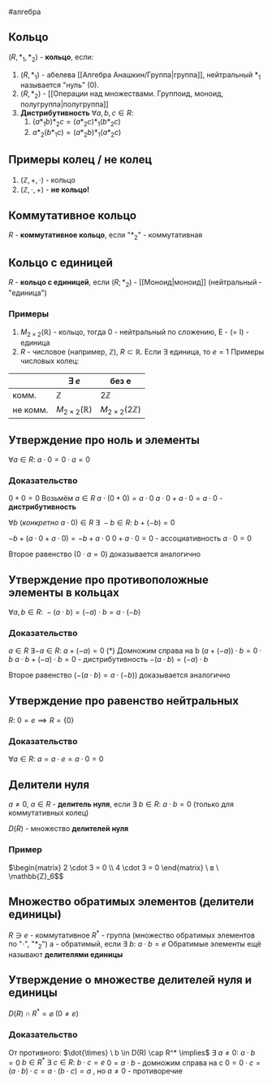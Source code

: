 #алгебра 
## Кольцо
$(R, *_1, *_2)$ - **кольцо**, если:
1) $(R, *_1)$ - абелева [[Алгебра Анашкин/Группа|группа]], нейтральный $*_1$ называется "нуль" (0).
2) $(R, *_2)$ - [[Операции над множествами. Группоид, моноид, полугруппа|полугруппа]]
3) **Дистрибутивность** 
	$\forall a, b, c \in R:$
	1) $(a *_1 b) *_2 c = (a *_2 c) *_1 (b *_2 c)$
	2) $a *_2 (b *_1 c) = (a *_2 b) *_1 (a *_2 c)$
## Примеры колец / не колец
1. $(\mathbb{Z}, +, \cdot)$ - кольцо
2. $(\mathbb{Z}, \cdot, +)$ - **не кольцо!**

## Коммутативное кольцо
$R$ - **коммутативное кольцо**, если "$*_2$" - коммутативная

## Кольцо с единицей
$R$ - **кольцо с единицей**, если $(R; *_2)$ - [[Моноид|моноид]] (нейтральный - "единица")

### Примеры
1. $M_{2 \times 2} (\mathbb{R})$ - кольцо, тогда 0 - нейтральный по сложению, E - (= I) - единица
2. $R$ - числовое (например, $\mathbb{Z}$), $R \subset \mathbb{R}$. Если $\exists$ единица, то $e = 1$
Примеры числовых колец:

|          | $\exists \ e$                 | без e                           |
| -------- | ----------------------------- | ------------------------------- |
| комм.    | $\mathbb{Z}$                  | $2 \mathbb{Z}$                  |
| не комм. | $M_{2 \times 2} (\mathbb{R})$ | $M_{2 \times 2} (2 \mathbb{Z})$ |

## Утверждение про ноль и элементы
$\forall a \in R: \ a \cdot 0 = 0 \cdot a = 0$
### Доказательство
$0 + 0 = 0$
Возьмём $a \in R$
$a \cdot (0 + 0) = a \cdot 0$
$a \cdot 0 + a \cdot 0 = a \cdot 0$ - **дистрибутивность**

$\forall b \ (конкретно \ a \cdot 0) \in R \ \exists \ -b \in R: \ b + (-b) = 0$

$-b + (a \cdot 0 + a \cdot 0) = -b + a \cdot 0$
$0 + a \cdot 0 = 0$ - ассоциативность
$a \cdot 0 = 0$

Второе равенство ($0 \cdot a = 0$) доказывается аналогично

## Утверждение про противоположные элементы в кольцах
$\forall a,b \in R: \ -(a \cdot b) = (-a) \cdot b = a \cdot (-b)$
### Доказательство
$a \in R \ \exists -a \in R: \ a + (-a) = 0 \ (*)$
Домножим справа на b
$(a + (-a)) \cdot b = 0 \cdot b$
$a \cdot b + (-a) \cdot b = 0$ - дистрибутивность
$- (a \cdot b) = (-a) \cdot b$

Второе равенство $(- (a \cdot b) = a \cdot (-b))$ доказывается аналогично

## Утверждение про равенство нейтральных
$R: \ 0 = e \implies R = \{ 0 \}$
### Доказательство
$\forall a \in R: \ a = a \cdot e = a \cdot 0 = 0$

## Делители нуля
$a \neq 0, \ a \in R$ - **делитель нуля**, если $\exists \ b \in R: \ a \cdot b = 0$ (только для коммутативных колец)

$D(R)$ - множество **делителей нуля**
### Пример
$\begin{matrix} 2 \cdot 3 = 0 \\ 4 \cdot 3 = 0 \end{matrix} \ в \ \mathbb{Z}_6$$

## Множество обратимых элементов (делители единицы)
$R \ni e$ - коммутативное
$R^*$ - группа (множество обратимых элементов по "$\cdot$", "$*_2$")
a - обратимый, если $\exists \ b: \ a \cdot b = e$
Обратимые элементы ещё называют **делителями единицы**

## Утверждение о множестве делителей нуля и единицы
$D(R) \cap R^* = \varnothing \ (0 \neq e)$
### Доказательство
От противного: $\dot{\times} \ b \in D(R) \cap R^* \implies$
$\exists \ a \neq 0: \ a \cdot b = 0$
$b \in R^* \ \exists \ c \in R: \ b \cdot c = e$
$0 = a \cdot b$ - домножим справа на c
$0 = 0 \cdot c = (a \cdot b) \cdot c = a \cdot (b \cdot c) = a$ , но $a \neq 0$ - противоречие